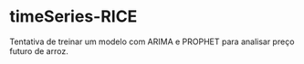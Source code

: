 # timeSeries-RICE
Tentativa de treinar um modelo com ARIMA e PROPHET para analisar preço futuro de arroz.
